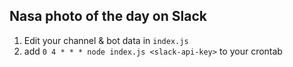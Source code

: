 Nasa photo of the day on Slack
---

1. Edit your channel & bot data in `index.js`
2. add `0 4 * * * node index.js <slack-api-key>` to your crontab